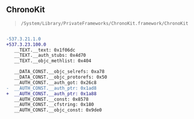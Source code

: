 ## ChronoKit

> `/System/Library/PrivateFrameworks/ChronoKit.framework/ChronoKit`

```diff

-537.3.21.1.0
+537.3.23.100.0
   __TEXT.__text: 0x1f06dc
   __TEXT.__auth_stubs: 0x4d70
   __TEXT.__objc_methlist: 0x404

   __DATA_CONST.__objc_selrefs: 0xa78
   __DATA_CONST.__objc_protorefs: 0x50
   __AUTH_CONST.__auth_got: 0x26c8
-  __AUTH_CONST.__auth_ptr: 0x1ad8
+  __AUTH_CONST.__auth_ptr: 0x1a88
   __AUTH_CONST.__const: 0x8578
   __AUTH_CONST.__cfstring: 0x180
   __AUTH_CONST.__objc_const: 0x9de0

```
